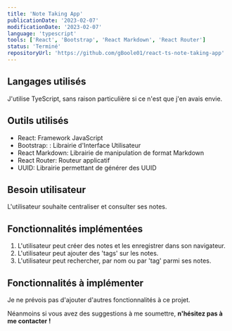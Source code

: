 ```yaml
---
title: 'Note Taking App'
publicationDate: '2023-02-07'
modificationDate: '2023-02-07'
language: 'typescript'
tools: ['React', 'Bootstrap', 'React Markdown', 'React Router']
status: 'Terminé'
repositoryUrl: 'https://github.com/gBoole01/react-ts-note-taking-app'
---
```


## Langages utilisés

J'utilise TyeScript, sans raison particulière si ce n'est que j'en avais envie.

## Outils utilisés

- React: Framework JavaScript
- Bootstrap: : Librairie d'Interface Utilisateur
- React Markdown: Librairie de manipulation de format Markdown
- React Router: Routeur applicatif
- UUID: Librairie permettant de générer des UUID

## Besoin utilisateur

L'utilisateur souhaite centraliser et consulter ses notes.

## Fonctionnalités implémentées

1. L'utilisateur peut créer des notes et les enregistrer dans son navigateur.
1. L'utilisateur peut ajouter des 'tags' sur les notes.
1. L'utilisateur peut rechercher, par nom ou par 'tag' parmi ses notes.

## Fonctionnalités à implémenter

Je ne prévois pas d'ajouter d'autres fonctionnalités à ce projet.

Néanmoins si vous avez des suggestions à me soumettre, **n'hésitez pas à me contacter !**
